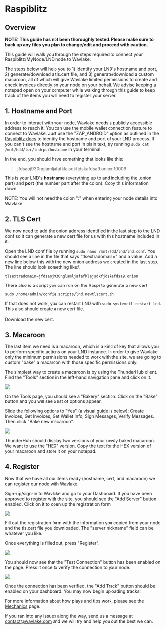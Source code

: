 # Raspiblitz

## Overview

**NOTE: This guide has not been thoroughly tested. Please make sure to back up any files you plan to change/edit and proceed with caution.**

This guide will walk you through the steps required to connect your Raspiblitz/MyNode/LND node to Wavlake.

The steps below will help you to 1) identify your LND's hostname and port, 2) generate/download a tls.cert file, and 3) generate/download a custom macaroon, all of which will give Wavlake limited permissions to create and check invoices directly on your node on your behalf. We advise keeping a notepad open on your computer while walking through this guide to keep track of the items you will need to register your server.

## 1. Hostname and Port

In order to interact with your node, Wavlake needs a publicly accessible address to reach it. You can use the mobile wallet connection feature to connect to Wavlake. Just use the "ZAP\_ANDROID" option as outlined in the [Raspiblitz docs](https://github.com/rootzoll/raspiblitz#mobile-mobile-wallet-apps-smartphone) to identify the hostname and port of your LND process. If you can't see the hostname and port in plain text, try running `sudo cat /mnt/hdd/tor/lndrpc/hostname` in your terminal.

In the end, you should have something that looks like this:

> jfdsaoj930nglamljafafklajsdkfjdskafdsa9.onion:10009

This is your LND's **hostname** (everything up to and including the .onion part) and **port** (the number part after the colon). Copy this information down.

NOTE: You will not need the colon ":" when entering your node details into Wavlake.&#x20;

## 2. TLS Cert

We now need to add the onion address identified in the last step to the LND conf so it can generate a new cert file for us with this hostname included in it.

Open the LND conf file by running `sudo nano /mnt/hdd/lnd/lnd.conf`. You should see a line in the file that says "tlsextradomain=" and a value. Add a new line below this with the new onion address we created in the last step. The line should look something like:\


```
tlsextradomain=jfdsaoj930nglamljafafklajsdkfjdskafdsa9.onion
```

There also is a script you can run on the Raspi to generate a new cert

`sudo /home/admin/config.scripts/lnd.newtlscert.sh`

If that does not work, you can restart LND with `sudo systemctl restart lnd`. This also should create a new cert file.\
\
Download the new cert.

## 3. Macaroon

The last item we need is a macaroon, which is a kind of key that allows you to perform specific actions on your LND instance. In order to give Wavlake only the minimum permissions needed to work with the site, we are going to custom "bake" a macaroon with those specific permissions only.

The simplest way to create a macaroon is by using the ThunderHub client. Find the "Tools" section in the left-hand navigation pane and click on it.

![](../.gitbook/assets/thub.png)

On the Tools page, you should see a "Bakery" section. Click on the "Bake" button and you will see a list of options appear.

Slide the following options to "Yes" (a visual guide is below): Create Invoices, Get Invoices, Get Wallet Info, Sign Messages, Verify Messages. Then click "Bake new macaroon".

![  ](../.gitbook/assets/thub2.png)

ThunderHub should display two versions of your newly baked macaroon. We want to use the "HEX" version. Copy the text for the HEX version of your macaroon and store it on your notepad.

## 4. Register

Now that we have all our items ready (hostname, cert, and macaroon) we can register our node with Wavlake.

Sign-up/sign-in to Wavlake and go to your Dashboard. If you have been approved to register with the site, you should see the "Add Server" button enabled. Click on it to open up the registration form.

![](../.gitbook/assets/dashboard01.png)

Fill out the registration form with the information you copied from your node and the tls.cert file you downloaded. The "server nickname" field can be whatever you like.

Once everything is filled out, press "Register".

![](../.gitbook/assets/dashboard02.png)

You should now see that the "Test Connection" button has been enabled on the page. Press it once to verify the connection to your node.

![](../.gitbook/assets/dashboard03.png)

Once the connection has been verified, the "Add Track" button should be enabled on your dashboard. You may now begin uploading tracks!

For more information about how plays and tips work, please see the [Mechanics](../mechanics.md) page.

If you ran into any issues along the way, send us a message at contact@wavlake.com and we will try and help you out the best we can.
